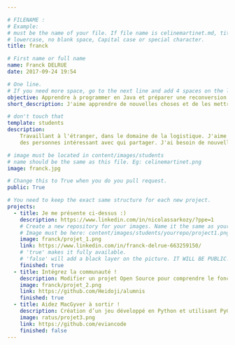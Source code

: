 ```yaml
---

# FILENAME : 
# Example: 
# must be the name of your file. If file name is celinemartinet.md, title is celinemartinet.
# lowercase, no blank space, Capital case or special character.
title: franck

# First name or full name
name: Franck DELRUE
date: 2017-09-24 19:54

# One line.
# If you need more space, go to the next line and add 4 spaces on the left, as in 'description'.
objective: Apprendre à programmer en Java et préparer une reconversion.
short_description: J'aime apprendre de nouvelles choses et de les mettre en pratique.

# don't touch that
template: students
description:
    Travaillant à l'étranger, dans le domaine de la logistique. J'aime découvrir et apprendre de nouvelles choses et de rencontrer 
    des personnes intéressant avec qui partager. J'ai besoin de nouvelles compétences pour pouvoir avancer dans mon travail.

# image must be located in content/images/students
# name should be the same as this file. Eg: celinemartinet.png
image: franck.jpg

# Change this to True when you do you pull request.
public: True

# You need to keep the exact same structure for each new project.
projects:
  - title: Je me présente ci-dessus :)
    description: https://www.linkedin.com/in/nicolassarkozy/?ppe=1
    # Create a new repository for your images. Name it the same as your nickname and profile picture.
    # Image must be here: content/images/students/yourrepo/project1.png
    image: franck/projet_1.png
    link: https://www.linkedin.com/in/franck-delrue-663259150/
    # 'true' makes it fully available.
    # 'false' will add a black layer on the picture. IT WILL BE PUBLIC!
    finished: true
  - title: Intégrez la communauté !
    description: Modifier un projet Open Source pour comprendre le fonctionnement de Git, de Github et des pull requests. 
    image: franck/projet_2.png
    link: https://github.com/Heidoji/alumnis
    finished: true
  - title: Aidez MacGyver à sortir !
    description: Création d’un jeu développé en Python et utilisant PyGame.
    image: ratus/projet3.png
    link: https://github.com/eviancode
    finished: false
---
```

